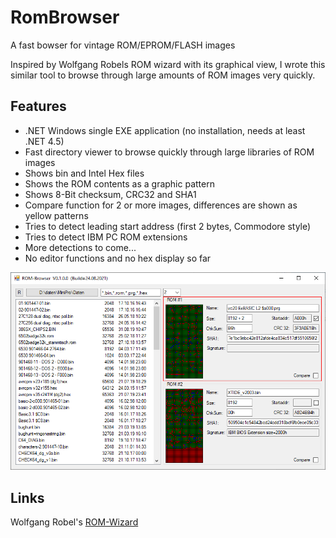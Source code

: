 # RomBrowser

A fast bowser for vintage ROM/EPROM/FLASH images

Inspired by Wolfgang Robels ROM wizard with its graphical view, I wrote this similar tool to browse through large amounts of ROM images very quickly.

## Features

- .NET Windows single EXE application (no installation, needs at least .NET 4.5)
- Fast directory viewer to browse quickly through large libraries of ROM images
- Shows bin and Intel Hex files
- Shows the ROM contents as a graphic pattern
- Shows 8-Bit checksum, CRC32 and SHA1
- Compare function for 2 or more images, differences are shown as yellow patterns
- Tries to detect leading start address (first 2 bytes, Commodore style)
- Tries to detect IBM PC ROM extensions
- More detections to come...
- No editor functions and no hex display so far

![Screenshot](https://github.com/detlefgerhardt/RomBrowser/blob/main/screen1.png)

## Links

Wolfgang Robel's [ROM-Wizard](http://www.wolfgangrobel.de/romwizard.htm)
